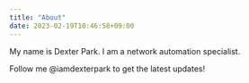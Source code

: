 ```yaml
---
title: "About"
date: 2023-02-19T10:46:58+09:00
---
```

My name is Dexter Park. I am a network automation specialist. 

Follow me @iamdexterpark to get the latest updates! 